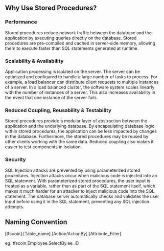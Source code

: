 ## Why Use Stored Procedures?

### Performance 
Stored procedures reduce network traffic between the database and the application by executing queries directly on the database. Stored procedures are pre-compiled and cached in server-side memory, allowing them to execute faster than SQL statements generated at runtime. 

### Scalability & Availability
Application processing is isolated on the server. The server can be optimized and configured to handle a large number of tasks to process. For example, a load balancer can distribute client requests to multiple instances of a server. In a load balanced cluster, the software system scales linearly with the number of instances of a server. This also increases availability in the event that one instance of the server fails. 

### Reduced Coupling, Reusability & Testability
Stored procedures provide a modular layer of abstraction between the application and the underlying database. By encapsulating database logic within stored procedures, the application can be less impacted by changes in the database. Furthermore, the stored procedures may be reused by other clients working with the same data. Reduced coupling also makes it easier to test components in isolation.

### Security
SQL Injection attacks are prevented by using parameterized stored procedures. Injection attacks occur when malicious code is injected into an SQL statement. With parameterized stored procedures, the user input is treated as a variable, rather than as part of the SQL statement itself, which makes it much harder for an attacker to inject malicious code into the SQL statement. The database server automatically checks and validates the user input before using it in the SQL statement, preventing any SQL injection attempts. 




## Naming Convention

[tfscoin].[Table_name].[Action/ActionBy].[Attribute_Filter]

eg. tfscoin.Employee.SelectBy.ee_ID
